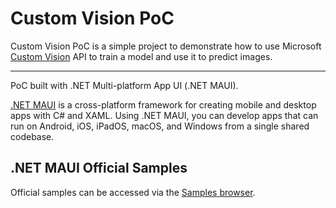# Custom Vision PoC

Custom Vision PoC is a simple project to demonstrate how to use Microsoft [Custom Vision](https://www.customvision.ai) API to train a model and use it to predict images.



---

PoC built with .NET Multi-platform App UI (.NET MAUI).

[.NET MAUI](https://dot.net/maui) is a cross-platform framework for creating mobile and desktop apps with C# and XAML. Using .NET MAUI, you can develop apps that can run on Android, iOS, iPadOS, macOS, and Windows from a single shared codebase.

## .NET MAUI Official Samples

Official samples can be accessed via the [Samples browser](https://docs.microsoft.com/samples/browse/?expanded=dotnet&products=dotnet-maui).
